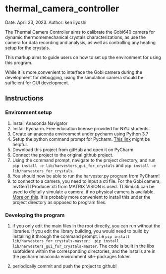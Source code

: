 # thermal_camera_controller

Date: April 23, 2023.
Author: ken iiyoshi

The Thermal Camera Controller aims to calibrate the Gobi640 camera for dynamic thermomemechanical crystals characterizations, as use the camera for data recording and analysis, as well as controlling any heating setup for the crystals.

This markup aims to guide users on how to set up the environment for using this program.

While it is more convenient to interface the Gobi camera during the development for debugging, using the simulation camera should be sufficient for GUI development.

## Instructions
### Environment setup

1. Install Anaconda Navigator
2. Install Pycharm. Free education license provided for NYU students.
3. Create an anaconda environment under pycharm using Python 3.7
4. Setup the python command prompt for Pycharm. [This link](https://stackoverflow.com/questions/48924787/pycharm-terminal-doesnt-activate-conda-environment) might be helpful.
5. Download this project from gitHub and open it on PyCharm.
6. Connect the project to the original github project.
7. Using the command prompt, navigate to the project directory, and run `pip install -e lib/harvesters_gui_for_crystals` and  `pip install -e lib/harvesters_for_crystals`.
8. You should now be able to run the harvester.py program from PyCharm!
9. to connect to a camera, you need to input a cti file. For the Gobi camera, mvGenTLProducer.cti from MATRIX VISION is used. TLSimi.cti can be used to digitally simulate a camera, if no physical camera is available. [More on this](https://github.com/genicam/harvesters/wiki). It is probably more convenient to install this under the project directory as opposed to program files.

### Developing the program
1. if you only edit the main files in the root directly, you can run without the libraries. if you edit the library building, you would need to build by installing it through the command prompt. i.e   `pip install lib/harvesters_for_crystals-master;  pip install lib/harvesters_gui_for_crystals-master`. The code is built in the libs subfolders within the corresponding directories, and the installs are in the pycharm anaconda environment site-packages folder.
 
2. periodically commit and push the project to github!